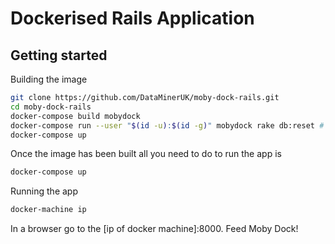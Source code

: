 # Dockerised Rails Application

## Getting started

Building the image

```bash
git clone https://github.com/DataMinerUK/moby-dock-rails.git
cd moby-dock-rails
docker-compose build mobydock
docker-compose run --user "$(id -u):$(id -g)" mobydock rake db:reset # This builds the database
docker-compose up
```

Once the image has been built all you need to do to run the app is

```bash
docker-compose up
```

Running the app

```bash
docker-machine ip
```

In a browser go to the [ip of docker machine]:8000. Feed Moby Dock!
